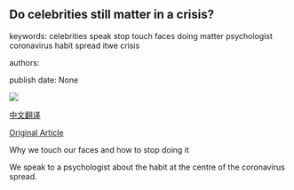 ## Do celebrities still matter in a crisis?

keywords: celebrities speak stop touch faces doing matter psychologist coronavirus habit spread itwe crisis

authors: 

publish date: None

![](https://ichef.bbci.co.uk/news/1024/branded_news/1836A/production/_111787199_p089hxdg.jpg)

[中文翻译](Do%20celebrities%20still%20matter%20in%20a%20crisis%3F_zh.md)

[Original Article](https://www.bbc.com/news/world-us-canada-52272649)

Why we touch our faces and how to stop doing it

We speak to a psychologist about the habit at the centre of the coronavirus spread.